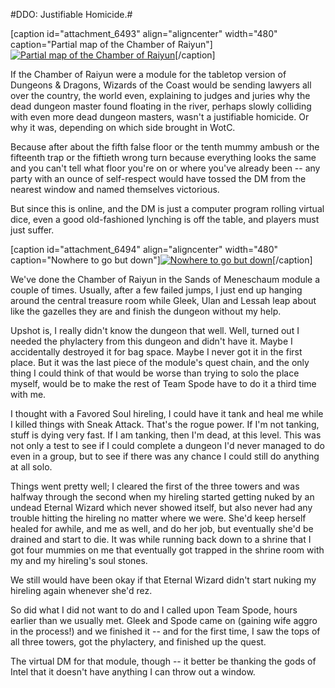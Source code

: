 #DDO: Justifiable Homicide.#

[caption id="attachment\_6493" align="aligncenter" width="480" caption="Partial map of the Chamber of Raiyun"][![](http://westkarana.com/wp-content/uploads/2011/08/dndclient-2011-08-21-19-25-20-77-480x409.jpg "Partial map of the Chamber of Raiyun")](http://westkarana.com/wp-content/uploads/2011/08/dndclient-2011-08-21-19-25-20-77.jpg)[/caption]

If the Chamber of Raiyun were a module for the tabletop version of Dungeons & Dragons, Wizards of the Coast would be sending lawyers all over the country, the world even, explaining to judges and juries why the dead dungeon master found floating in the river, perhaps slowly colliding with even more dead dungeon masters, wasn't a justifiable homicide. Or why it was, depending on which side brought in WotC.

Because after about the fifth false floor or the tenth mummy ambush or the fifteenth trap or the fiftieth wrong turn because everything looks the same and you can't tell what floor you're on or where you've already been -- any party with an ounce of self-respect would have tossed the DM from the nearest window and named themselves victorious.

But since this is online, and the DM is just a computer program rolling virtual dice, even a good old-fashioned lynching is off the table, and players must just suffer.

[caption id="attachment\_6494" align="aligncenter" width="480" caption="Nowhere to go but down"][![](http://westkarana.com/wp-content/uploads/2011/08/dndclient-2011-08-21-18-14-58-51-480x361.jpg "Nowhere to go but down")](http://westkarana.com/wp-content/uploads/2011/08/dndclient-2011-08-21-18-14-58-51.jpg)[/caption]

We've done the Chamber of Raiyun in the Sands of Meneschaum module a couple of times. Usually, after a few failed jumps, I just end up hanging around the central treasure room while Gleek, Ulan and Lessah leap about like the gazelles they are and finish the dungeon without my help.

Upshot is, I really didn't know the dungeon that well. Well, turned out I needed the phylactery from this dungeon and didn't have it. Maybe I accidentally destroyed it for bag space. Maybe I never got it in the first place. But it was the last piece of the module's quest chain, and the only thing I could think of that would be worse than trying to solo the place myself, would be to make the rest of Team Spode have to do it a third time with me.

I thought with a Favored Soul hireling, I could have it tank and heal me while I killed things with Sneak Attack. That's the rogue power. If I'm not tanking, stuff is dying very fast. If I am tanking, then I'm dead, at this level. This was not only a test to see if I could complete a dungeon I'd never managed to do even in a group, but to see if there was any chance I could still do anything at all solo.

Things went pretty well; I cleared the first of the three towers and was halfway through the second when my hireling started getting nuked by an undead Eternal Wizard which never showed itself, but also never had any trouble hitting the hireling no matter where we were. She'd keep herself healed for awhile, and me as well, and do her job, but eventually she'd be drained and start to die. It was while running back down to a shrine that I got four mummies on me that eventually got trapped in the shrine room with my and my hireling's soul stones.

We still would have been okay if that Eternal Wizard didn't start nuking my hireling again whenever she'd rez.

So did what I did not want to do and I called upon Team Spode, hours earlier than we usually met. Gleek and Spode came on (gaining wife aggro in the process!) and we finished it -- and for the first time, I saw the tops of all three towers, got the phylactery, and finished up the quest.

The virtual DM for that module, though -- it better be thanking the gods of Intel that it doesn't have anything I can throw out a window.

